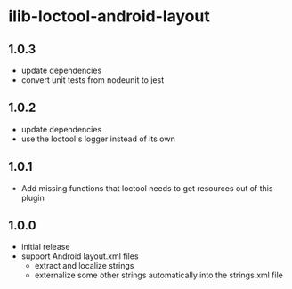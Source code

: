 # ilib-loctool-android-layout

## 1.0.3

- update dependencies
- convert unit tests from nodeunit to jest

## 1.0.2

- update dependencies
- use the loctool's logger instead of its own

## 1.0.1

- Add missing functions that loctool needs to get resources out of this plugin

## 1.0.0

- initial release
- support Android layout.xml files
  - extract and localize strings
  - externalize some other strings automatically into the strings.xml file
